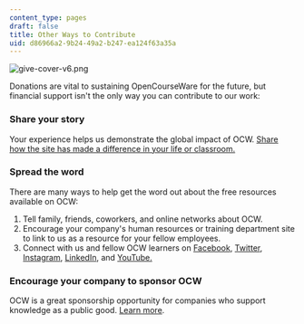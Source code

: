 ```yaml
---
content_type: pages
draft: false
title: Other Ways to Contribute
uid: d86966a2-9b24-49a2-b247-ea124f63a35a
---
```

![give-cover-v6.png](https://old.ocw.mit.edu/give/other-ways-to-contribute/give-cover-v6.png)

Donations are vital to sustaining OpenCourseWare for the future, but financial support isn't the only way you can contribute to our work:

### **Share your story**

Your experience helps us demonstrate the global impact of OCW. [Share how the site has made a difference in your life or classroom.](https://docs.google.com/forms/d/e/1FAIpQLSfL_C2eZ5tRmd0JfRl3OsdyYSR5qtm0lf-DPEsnO0ItoawvUA/viewform) 

### **Spread the word**

There are many ways to help get the word out about the free resources available on OCW: 

1. Tell family, friends, coworkers, and online networks about OCW. 
2. Encourage your company's human resources or training department site to link to us as a resource for your fellow employees. 
3. Connect with us and fellow OCW learners on [Facebook](https://www.facebook.com/MITOCW/), [Twitter](https://twitter.com/mitocw), [Instagram](https://www.instagram.com/mitocw/), [LinkedIn](https://www.linkedin.com/company/mit-opencourseware/), and [YouTube.](https://www.youtube.com/mitocw)

### **Encourage your company to sponsor OCW**

OCW is a great sponsorship opportunity for companies who support knowledge as a public good. [Learn more](https://ocw.mit.edu/support/?utm_source=ocw&utm_medium=otherways_support&utm_campaign=textlink).